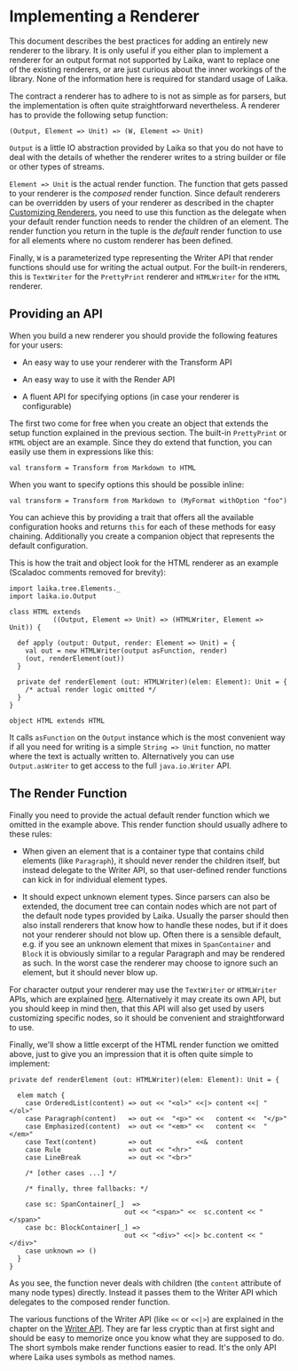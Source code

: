 
Implementing a Renderer
=======================

This document describes the best practices for adding an entirely new renderer to the library.
It is only useful if you either plan to implement a renderer for an output format not
supported by Laika, want to replace one of the existing renderers, or are just
curious about the inner workings of the library. None of the information here is required
for standard usage of Laika.

The contract a renderer has to adhere to is not as simple as for parsers, but the implementation
is often quite straightforward nevertheless. A renderer has to provide the following setup function:

    (Output, Element => Unit) => (W, Element => Unit)
    
`Output` is a little IO abstraction provided by Laika so that you do not have to
deal with the details of whether the renderer writes to a string builder or file or other 
types of streams.

`Element => Unit` is the actual render function. The function that gets passed to your
renderer is the *composed* render function. Since default renderers can be overridden by users
of your renderer
as described in the chapter [Customizing Renderers], you need to use this function
as the delegate when your default render function needs to render the children of
an element. The render function you return in the tuple is the *default* render function
to use for all elements where no custom renderer has been defined. 

Finally, `W` is a parameterized type representing the Writer API that render functions
should use for writing the actual output. For the built-in renderers, this is `TextWriter`
for the `PrettyPrint` renderer and `HTMLWriter` for the `HTML` renderer.


[Customizing Renderers]: customize.html



Providing an API
----------------

When you build a new renderer you should provide the following features for your users:

* An easy way to use your renderer with the Transform API

* An easy way to use it with the Render API

* A fluent API for specifying options (in case your renderer is configurable)

The first two come for free when you create an object that extends the setup function
explained in the previous section.
The built-in `PrettyPrint` or `HTML` object are an example. Since they do extend that function,
you can easily use them in expressions like this:

    val transform = Transform from Markdown to HTML
    
When you want to specify options this should be possible inline:

    val transform = Transform from Markdown to (MyFormat withOption "foo")

You can achieve this by providing a trait that offers all the available configuration
hooks and returns `this` for each of these methods for easy chaining. Additionally
you create a companion object that represents the default configuration.

This is how the trait and object look for the HTML renderer as an example (Scaladoc
comments removed for brevity):

    import laika.tree.Elements._
    import laika.io.Output
    
    class HTML extends 
               ((Output, Element => Unit) => (HTMLWriter, Element => Unit)) {
     
      def apply (output: Output, render: Element => Unit) = {
        val out = new HTMLWriter(output asFunction, render)  
        (out, renderElement(out))
      }
    
      private def renderElement (out: HTMLWriter)(elem: Element): Unit = {
        /* actual render logic omitted */
      } 
    }
    
    object HTML extends HTML

It calls `asFunction` on the `Output` instance which is the most convenient way
if all you need for writing is a simple `String => Unit` function, no matter
where the text is actually written to. Alternatively you can use
`Output.asWriter` to get access to the full `java.io.Writer` API.



The Render Function
-------------------

Finally you need to provide the actual default render function which we omitted in the example
above. This render function should usually adhere to these rules:

* When given an element that is a container type that contains child elements (like `Paragraph`), it should never
  render the children itself, but instead delegate to the Writer API, so that user-defined
  render functions can kick in for individual element types.
  
* It should expect unknown element types. Since parsers can also be extended, the document tree
  can contain nodes which are not part of the default node types provided by Laika. Usually the parser
  should then also install renderers that know how to handle these nodes, but if it does not your
  renderer should not blow up. Often there is a sensible default, e.g. if you see an unknown
  element that mixes in `SpanContainer` and `Block` it is obviously similar to a regular
  Paragraph and may be rendered as such. In the worst case the renderer may choose to ignore
  such an element, but it should never blow up.
  
For character output your renderer may use the `TextWriter` or `HTMLWriter` APIs, which are
explained [here][Writer API]. Alternatively it may create its own API, but you should keep in mind
then, that this API will also get used by users customizing specific nodes, so it should be
convenient and straightforward to use.

Finally, we'll show a little excerpt of the HTML render function we omitted above, just to
give you an impression that it is often quite simple to implement:

    private def renderElement (out: HTMLWriter)(elem: Element): Unit = {
    
      elem match {
        case OrderedList(content) => out << "<ol>" <<|> content <<| "</ol>"
        case Paragraph(content)   => out <<  "<p>" <<   content <<  "</p>"  
        case Emphasized(content)  => out << "<em>" <<   content <<  "</em>" 
        case Text(content)        => out           <<&  content
        case Rule                 => out << "<hr>"
        case LineBreak            => out << "<br>"
        
        /* [other cases ...] */
        
        /* finally, three fallbacks: */
        
        case sc: SpanContainer[_]  => 
                                 out << "<span>" <<  sc.content << "</span>"
        case bc: BlockContainer[_] => 
                                 out << "<div>" <<|> bc.content << "</div>"
        case unknown => ()  
      }   
    }
    
As you see, the function never deals with children (the `content` attribute of many node
types) directly. Instead it passes them to the Writer API which delegates to the composed
render function.

The various functions of the Writer API (like `<<` or `<<|>`) are explained in the chapter
on the [Writer API]. They are far less cryptic than at first sight and should be easy
to memorize once you know what they are supposed to do. The short symbols make render
functions easier to read. It's the only API where Laika uses symbols as method names.


[Writer API]: customize.html#writer
  
  
  
  
  
  



